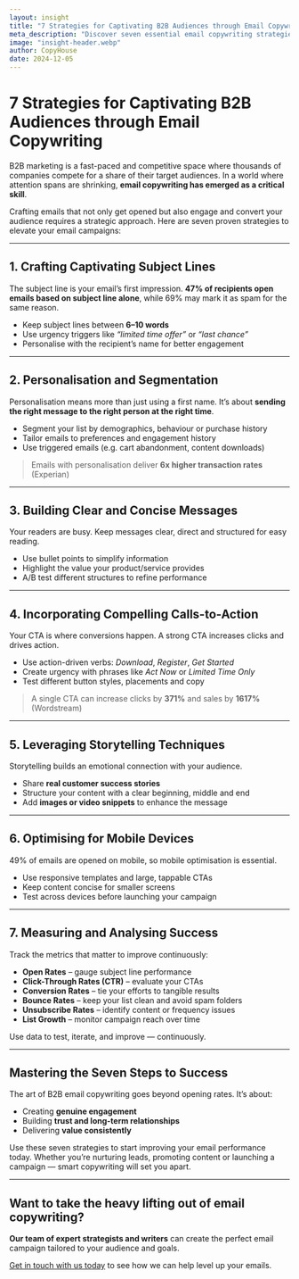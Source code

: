 ```yaml
---
layout: insight
title: "7 Strategies for Captivating B2B Audiences through Email Copywriting"
meta_description: "Discover seven essential email copywriting strategies to boost B2B engagement, improve click-through rates, and convert leads into loyal customers."
image: "insight-header.webp"
author: CopyHouse
date: 2024-12-05
---
```


# 7 Strategies for Captivating B2B Audiences through Email Copywriting

B2B marketing is a fast-paced and competitive space where thousands of companies compete for a share of their target audiences. In a world where attention spans are shrinking, **email copywriting has emerged as a critical skill**.

Crafting emails that not only get opened but also engage and convert your audience requires a strategic approach. Here are seven proven strategies to elevate your email campaigns:

---

## 1. Crafting Captivating Subject Lines

The subject line is your email’s first impression. **47% of recipients open emails based on subject line alone**, while 69% may mark it as spam for the same reason.

- Keep subject lines between **6–10 words**
- Use urgency triggers like *“limited time offer”* or *“last chance”*
- Personalise with the recipient’s name for better engagement

---

## 2. Personalisation and Segmentation

Personalisation means more than just using a first name. It’s about **sending the right message to the right person at the right time**.

- Segment your list by demographics, behaviour or purchase history
- Tailor emails to preferences and engagement history
- Use triggered emails (e.g. cart abandonment, content downloads)

> Emails with personalisation deliver **6x higher transaction rates** (Experian)

---

## 3. Building Clear and Concise Messages

Your readers are busy. Keep messages clear, direct and structured for easy reading.

- Use bullet points to simplify information
- Highlight the value your product/service provides
- A/B test different structures to refine performance

---

## 4. Incorporating Compelling Calls-to-Action

Your CTA is where conversions happen. A strong CTA increases clicks and drives action.

- Use action-driven verbs: *Download*, *Register*, *Get Started*
- Create urgency with phrases like *Act Now* or *Limited Time Only*
- Test different button styles, placements and copy

> A single CTA can increase clicks by **371%** and sales by **1617%** (Wordstream)

---

## 5. Leveraging Storytelling Techniques

Storytelling builds an emotional connection with your audience.

- Share **real customer success stories**
- Structure your content with a clear beginning, middle and end
- Add **images or video snippets** to enhance the message

---

## 6. Optimising for Mobile Devices

49% of emails are opened on mobile, so mobile optimisation is essential.

- Use responsive templates and large, tappable CTAs
- Keep content concise for smaller screens
- Test across devices before launching your campaign

---

## 7. Measuring and Analysing Success

Track the metrics that matter to improve continuously:

- **Open Rates** – gauge subject line performance
- **Click-Through Rates (CTR)** – evaluate your CTAs
- **Conversion Rates** – tie your efforts to tangible results
- **Bounce Rates** – keep your list clean and avoid spam folders
- **Unsubscribe Rates** – identify content or frequency issues
- **List Growth** – monitor campaign reach over time

Use data to test, iterate, and improve — continuously.

---

## Mastering the Seven Steps to Success

The art of B2B email copywriting goes beyond opening rates. It’s about:

- Creating **genuine engagement**
- Building **trust and long-term relationships**
- Delivering **value consistently**

Use these seven strategies to start improving your email performance today. Whether you’re nurturing leads, promoting content or launching a campaign — smart copywriting will set you apart.

---

## Want to take the heavy lifting out of email copywriting?

**Our team of expert strategists and writers** can create the perfect email campaign tailored to your audience and goals. 

[Get in touch with us today](https://www.copyhouse.io/contact) to see how we can help level up your emails.
